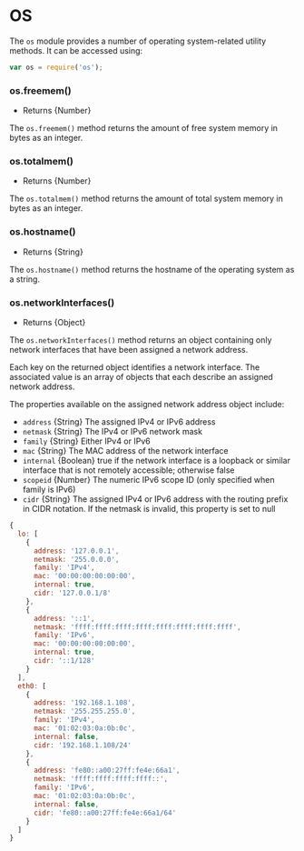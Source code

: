 # OS

The `os` module provides a number of operating system-related utility methods. It can be accessed using:

```js
var os = require('os');
```

### os.freemem()

* Returns {Number}

The `os.freemem()` method returns the amount of free system memory in bytes as an integer.

### os.totalmem()

* Returns {Number}

The `os.totalmem()` method returns the amount of total system memory in bytes as an integer.

### os.hostname()

* Returns {String}

The `os.hostname()` method returns the hostname of the operating system as a string.

### os.networkInterfaces()

* Returns {Object}

The `os.networkInterfaces()` method returns an object containing only network interfaces that have been assigned a network address.

Each key on the returned object identifies a network interface. The associated value is an array of objects that each describe an assigned network address.

The properties available on the assigned network address object include:

* `address` {String} The assigned IPv4 or IPv6 address
* `netmask` {String} The IPv4 or IPv6 network mask
* `family` {String} Either IPv4 or IPv6
* `mac` {String} The MAC address of the network interface
* `internal` {Boolean} true if the network interface is a loopback or similar interface that is not remotely accessible; otherwise false
* `scopeid` {Number} The numeric IPv6 scope ID (only specified when family is IPv6)
* `cidr` {String} The assigned IPv4 or IPv6 address with the routing prefix in CIDR notation. If the netmask is invalid, this property is set to null

```js
{
  lo: [
    {
      address: '127.0.0.1',
      netmask: '255.0.0.0',
      family: 'IPv4',
      mac: '00:00:00:00:00:00',
      internal: true,
      cidr: '127.0.0.1/8'
    },
    {
      address: '::1',
      netmask: 'ffff:ffff:ffff:ffff:ffff:ffff:ffff:ffff',
      family: 'IPv6',
      mac: '00:00:00:00:00:00',
      internal: true,
      cidr: '::1/128'
    }
  ],
  eth0: [
    {
      address: '192.168.1.108',
      netmask: '255.255.255.0',
      family: 'IPv4',
      mac: '01:02:03:0a:0b:0c',
      internal: false,
      cidr: '192.168.1.108/24'
    },
    {
      address: 'fe80::a00:27ff:fe4e:66a1',
      netmask: 'ffff:ffff:ffff:ffff::',
      family: 'IPv6',
      mac: '01:02:03:0a:0b:0c',
      internal: false,
      cidr: 'fe80::a00:27ff:fe4e:66a1/64'
    }
  ]
}
```